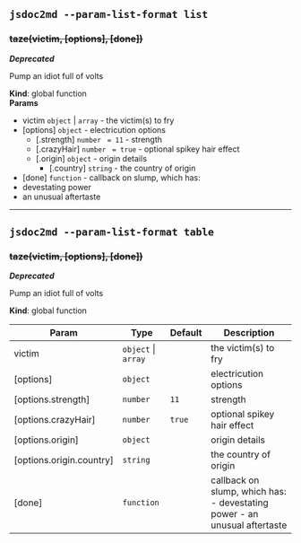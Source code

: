 ## `jsdoc2md --param-list-format list`
<a name="taze"></a>
### ~~taze(victim, [options], [done])~~
***Deprecated***

Pump an idiot full of volts

**Kind**: global function  
**Params**
- victim <code>object</code> | <code>array</code> - the victim(s) to fry
- [options] <code>object</code> - electricution options
  - [.strength] <code>number</code> <code> = 11</code> - strength
  - [.crazyHair] <code>number</code> <code> = true</code> - optional spikey hair effect
  - [.origin] <code>object</code> - origin details
    - [.country] <code>string</code> - the country of origin
- [done] <code>function</code> - callback on slump, which has:
- devestating power
- an unusual aftertaste



* * *

## `jsdoc2md --param-list-format table`
<a name="taze"></a>
### ~~taze(victim, [options], [done])~~
***Deprecated***

Pump an idiot full of volts

**Kind**: global function  

| Param | Type | Default | Description |
| --- | --- | --- | --- |
| victim | <code>object</code> &#124; <code>array</code> |  | the victim(s) to fry |
| [options] | <code>object</code> |  | electricution options |
| [options.strength] | <code>number</code> | <code>11</code> | strength |
| [options.crazyHair] | <code>number</code> | <code>true</code> | optional spikey hair effect |
| [options.origin] | <code>object</code> |  | origin details |
| [options.origin.country] | <code>string</code> |  | the country of origin |
| [done] | <code>function</code> |  | callback on slump, which has: - devestating power - an unusual aftertaste |


